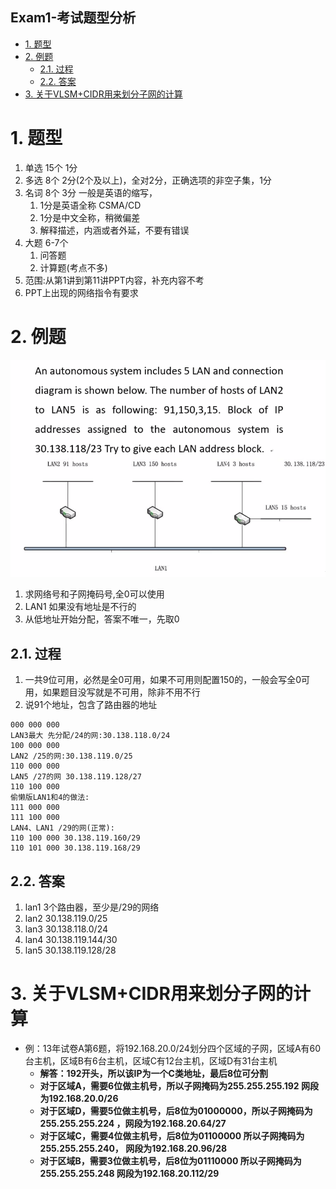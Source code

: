 Exam1-考试题型分析
---

<!-- TOC -->

- [1. 题型](#1-题型)
- [2. 例题](#2-例题)
  - [2.1. 过程](#21-过程)
  - [2.2. 答案](#22-答案)
- [3. 关于VLSM+CIDR用来划分子网的计算](#3-关于vlsmcidr用来划分子网的计算)

<!-- /TOC -->

# 1. 题型
1. 单选 15个 1分
2. 多选 8个  2分(2个及以上)，全对2分，正确选项的非空子集，1分
3. 名词 8个  3分 一般是英语的缩写，
   1. 1分是英语全称 CSMA/CD
   2. 1分是中文全称，稍微偏差
   3. 解释描述，内涵或者外延，不要有错误
4. 大题 6-7个
   1. 问答题
   2. 计算题(考点不多)
5. 范围:从第1讲到第11讲PPT内容，补充内容不考
6. PPT上出现的网络指令有要求

# 2. 例题
![](img/exam1/1.png)

1. 求网络号和子网掩码号,全0可以使用
2. LAN1 如果没有地址是不行的
3. 从低地址开始分配，答案不唯一，先取0

## 2.1. 过程
1. 一共9位可用，必然是全0可用，如果不可用则配置150的，一般会写全0可用，如果题目没写就是不可用，除非不用不行
2. 说91个地址，包含了路由器的地址
```
000 000 000
LAN3最大 先分配/24的网:30.138.118.0/24
100 000 000
LAN2 /25的网:30.138.119.0/25
110 000 000
LAN5 /27的网 30.138.119.128/27
110 100 000
偷懒版LAN1和4的做法:
111 000 000
111 100 000
LAN4、LAN1 /29的网(正常):
110 100 000 30.138.119.160/29
110 101 000 30.138.119.168/29
```

## 2.2. 答案
1. lan1 3个路由器，至少是/29的网络
2. lan2 30.138.119.0/25
3. lan3 30.138.118.0/24
4. lan4 30.138.119.144/30
5. lan5 30.138.119.128/28

# 3. 关于VLSM+CIDR用来划分子网的计算
- 例：13年试卷A第6题，将192.168.20.0/24划分四个区域的子网，区域A有60台主机，区域B有6台主机，区域C有12台主机，区域D有31台主机
  - **解答：192开头，所以该IP为一个C类地址，最后8位可分割**
  - **对于区域A，需要6位做主机号，所以子网掩码为255.255.255.192 网段为192.168.20.0/26**
  - **对于区域D，需要5位做主机号，后8位为01000000，所以子网掩码为255.255.255.224 ，网段为192.168.20.64/27**
  - **对于区域C，需要4位做主机号，后8位为01100000 所以子网掩码为255.255.255.240， 网段为192.168.20.96/28**
  - **对于区域B，需要3位做主机号，后8位为01110000 所以子网掩码为255.255.255.248 网段为192.168.20.112/29**
